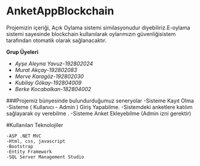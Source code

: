 # AnketAppBlockchain

Projemizin içeriği, Açık Oylama sistemi similasyonudur diyebiliriz.E-oylama sistemi sayesinde blockchain kullanılarak oylarımızın güvenliğisistem tarafından otomatik olarak sağlanacaktır.

**Grup Üyeleri**
- *Ayşe Aleyna Yavuz-192802024*
- *Murat Akçay-192802083*
- *Merve Karagöz-192802030*
- *Kubilay Gökay-192804009*
- *Berke Kocabalkan-182804002*


###Projemiz bünyesinde bulundurduğumuz seneryolar 
-Sisteme Kayıt Olma
-Sisteme ( Kullanıcı - Admin ) Giriş Yapabilme.
-Sistemdeki anketlere katılım sağlayarak oy verebilme .
-Sisteme Anket Ekleyebilme  (Admin izni gerektir)

#Kullanılan Teknolojiler
```
-ASP .NET MVC
-Html, css, javascript
-Bootstrap
-Entity Framework
-SQL Server Management Studio
```


